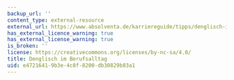 ```yaml
---
backup_url: ''
content_type: external-resource
external_url: https://www.absolventa.de/karriereguide/tipps/denglisch-im-berufsalltag
has_external_licence_warning: true
has_external_license_warning: true
is_broken: ''
license: https://creativecommons.org/licenses/by-nc-sa/4.0/
title: Denglisch im Berufsalltag
uid: e4721641-9b3e-4c8f-8200-db30829b83a1
---
```

